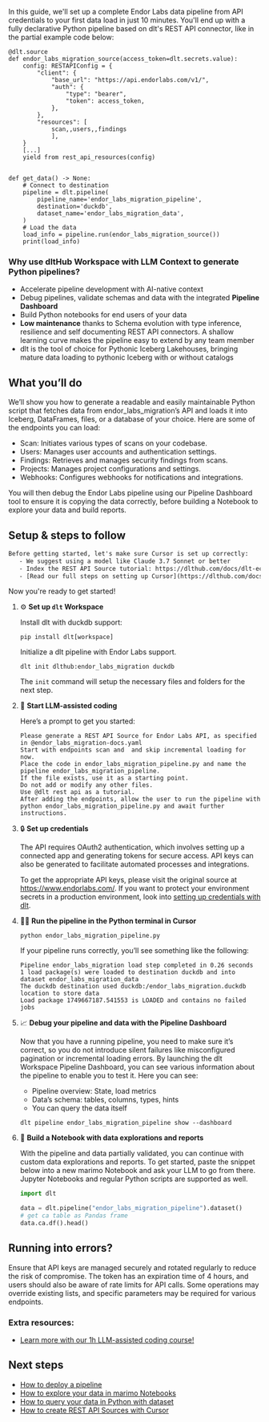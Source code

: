In this guide, we'll set up a complete Endor Labs data pipeline from API credentials to your first data load in just 10 minutes. You'll end up with a fully declarative Python pipeline based on dlt's REST API connector, like in the partial example code below:

```python-outcome
@dlt.source
def endor_labs_migration_source(access_token=dlt.secrets.value):
    config: RESTAPIConfig = {
        "client": {
            "base_url": "https://api.endorlabs.com/v1/",
            "auth": {
                "type": "bearer",
                "token": access_token,
            },
        },
        "resources": [
            scan,,users,,findings
            ],
    }
    [...]
    yield from rest_api_resources(config)


def get_data() -> None:
    # Connect to destination
    pipeline = dlt.pipeline(
        pipeline_name='endor_labs_migration_pipeline',
        destination='duckdb',
        dataset_name='endor_labs_migration_data', 
    )
    # Load the data
    load_info = pipeline.run(endor_labs_migration_source())
    print(load_info) 
```

### Why use dltHub Workspace with LLM Context to generate Python pipelines?

- Accelerate pipeline development with AI-native context
- Debug pipelines, validate schemas and data with the integrated **Pipeline Dashboard**
- Build Python notebooks for end users of your data
- **Low maintenance** thanks to Schema evolution with type inference, resilience and self documenting REST API connectors. A shallow learning curve makes the pipeline easy to extend by any team member
- dlt is the tool of choice for Pythonic Iceberg Lakehouses, bringing mature data loading to pythonic Iceberg with or without catalogs

## What you’ll do

We’ll show you how to generate a readable and easily maintainable Python script that fetches data from endor_labs_migration’s API and loads it into Iceberg, DataFrames, files, or a database of your choice. Here are some of the endpoints you can load:

- Scan: Initiates various types of scans on your codebase.
- Users: Manages user accounts and authentication settings.
- Findings: Retrieves and manages security findings from scans.
- Projects: Manages project configurations and settings.
- Webhooks: Configures webhooks for notifications and integrations.

You will then debug the Endor Labs pipeline using our Pipeline Dashboard tool to ensure it is copying the data correctly, before building a Notebook to explore your data and build reports.

## Setup & steps to follow

```default
Before getting started, let's make sure Cursor is set up correctly:
   - We suggest using a model like Claude 3.7 Sonnet or better
   - Index the REST API Source tutorial: https://dlthub.com/docs/dlt-ecosystem/verified-sources/rest_api/ and add it to context as **@dlt rest api**
   - [Read our full steps on setting up Cursor](https://dlthub.com/docs/dlt-ecosystem/llm-tooling/cursor-restapi#23-configuring-cursor-with-documentation)
```

Now you're ready to get started!

1. ⚙️ **Set up `dlt` Workspace**
    
    Install dlt with duckdb support:
    ```shell
    pip install dlt[workspace]
    ```

    Initialize a dlt pipeline with Endor Labs support.
    ```shell
    dlt init dlthub:endor_labs_migration duckdb
    ```

    The `init` command will setup the necessary files and folders for the next step.
    
2. 🤠 **Start LLM-assisted coding**
    
    Here’s a prompt to get you started:
    
    ```prompt
    Please generate a REST API Source for Endor Labs API, as specified in @endor_labs_migration-docs.yaml 
    Start with endpoints scan and  and skip incremental loading for now. 
    Place the code in endor_labs_migration_pipeline.py and name the pipeline endor_labs_migration_pipeline. 
    If the file exists, use it as a starting point. 
    Do not add or modify any other files. 
    Use @dlt rest api as a tutorial. 
    After adding the endpoints, allow the user to run the pipeline with python endor_labs_migration_pipeline.py and await further instructions.
    ```

    
3. 🔒 **Set up credentials** 
    
    The API requires OAuth2 authentication, which involves setting up a connected app and generating tokens for secure access. API keys can also be generated to facilitate automated processes and integrations.
    
    To get the appropriate API keys, please visit the original source at https://www.endorlabs.com/.
    If you want to protect your environment secrets in a production environment, look into [setting up credentials with dlt](https://dlthub.com/docs/walkthroughs/add_credentials).
    
4. 🏃‍♀️ **Run the pipeline in the Python terminal in Cursor**
    
    ```shell
    python endor_labs_migration_pipeline.py
    ```
    
    If your pipeline runs correctly, you’ll see something like the following:
    
    ```shell
    Pipeline endor_labs_migration load step completed in 0.26 seconds
    1 load package(s) were loaded to destination duckdb and into dataset endor_labs_migration_data
    The duckdb destination used duckdb:/endor_labs_migration.duckdb location to store data
    Load package 1749667187.541553 is LOADED and contains no failed jobs
    ```
    
5. 📈 **Debug your pipeline and data with the Pipeline Dashboard**

    Now that you have a running pipeline, you need to make sure it’s correct, so you do not introduce silent failures like misconfigured pagination or incremental loading errors. By launching the dlt Workspace Pipeline Dashboard, you can see various information about the pipeline to enable you to test it. Here you can see:
    - Pipeline overview: State, load metrics
    - Data’s schema: tables, columns, types, hints
    - You can query the data itself
    
    ```shell
    dlt pipeline endor_labs_migration_pipeline show --dashboard
    ```
    
6. 🐍 **Build a Notebook with data explorations and reports**

    With the pipeline and data partially validated, you can continue with custom data explorations and reports. To get started, paste the snippet below into a new marimo Notebook and ask your LLM to go from there. Jupyter Notebooks and regular Python scripts are supported as well.

    
    ```python
    import dlt

   data = dlt.pipeline("endor_labs_migration_pipeline").dataset()
   # get ca table as Pandas frame
   data.ca.df().head()
    ```

## Running into errors?

Ensure that API keys are managed securely and rotated regularly to reduce the risk of compromise. The token has an expiration time of 4 hours, and users should also be aware of rate limits for API calls. Some operations may override existing lists, and specific parameters may be required for various endpoints.

### Extra resources:

- [Learn more with our 1h LLM-assisted coding course!](https://www.youtube.com/watch?v=GGid70rnJuM)

## Next steps

- [How to deploy a pipeline](https://dlthub.com/docs/walkthroughs/deploy-a-pipeline)
- [How to explore your data in marimo Notebooks](https://dlthub.com/docs/general-usage/dataset-access/marimo)
- [How to query your data in Python with dataset](https://dlthub.com/docs/general-usage/dataset-access/dataset)
- [How to create REST API Sources with Cursor](https://dlthub.com/docs/dlt-ecosystem/llm-tooling/cursor-restapi)